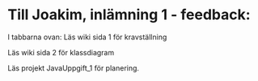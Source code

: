 # Till Joakim, inlämning 1 - feedback: 

I tabbarna ovan: 
Läs wiki sida 1 för kravställning

Läs wiki sida 2 för klassdiagram

Läs projekt JavaUppgift_1 för planering. 
 
